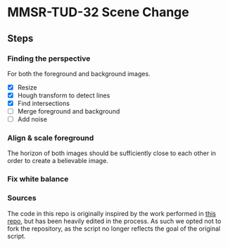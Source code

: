 # MMSR-TUD-32 Scene Change

## Steps

### Finding the perspective

For both the foreground and background images.

- [x] Resize
- [x] Hough transform to detect lines
- [x] Find intersections
- [ ] Merge foreground and background
- [ ] Add noise

### Align & scale foreground

The horizon of both images should be sufficiently close to each other in order to create a believable image.

### Fix white balance

### Sources
The code in this repo is originally inspired by the work performed in [this repo](https://github.com/SZanlongo/vanishing-point-detection), but has been heavily edited in the process. As such we opted not to fork the repository, as the script no longer reflects the goal of the original script.
